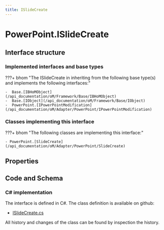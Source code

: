 ```yaml
---
title: ISlideCreate
---
```


# PowerPoint.ISlideCreate



## Interface structure

### Implemented interfaces and base types

???+ bhom "The ISlideCreate in inheriting from the following base type(s) and implements the following interfaces:"

    -  Base.[IBHoMObject](/api_documentation/oM/Framework/Base/IBHoMObject)
    -  Base.[IObject](/api_documentation/oM/Framework/Base/IObject)
    -  PowerPoint.[IPowerPointModification](/api_documentation/oM/Adapter/PowerPoint/IPowerPointModification)


### Classes implementing this interface

???+ bhom "The following classes are implementing this interface:"

    - PowerPoint.[SlideCreate](/api_documentation/oM/Adapter/PowerPoint/SlideCreate)


## Properties

## Code and Schema

### C# implementation

The interface is defined in C#. The class definition is available on github:

- [ISlideCreate.cs](https://github.com/BHoM/PowerPoint_Toolkit/blob/develop/PowerPoint_oM/Create/ISlideCreate.cs)

All history and changes of the class can be found by inspection the history.

